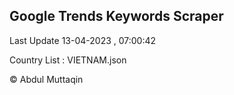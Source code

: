

## Google Trends Keywords Scraper 
 
Last Update 13-04-2023 , 07:00:42

Country List :
VIETNAM.json



© Abdul Muttaqin 
